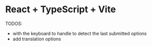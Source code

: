 # React + TypeScript + Vite

TODOS:

- with the keyboard to handle to detect the last submitted options
- add translation options
